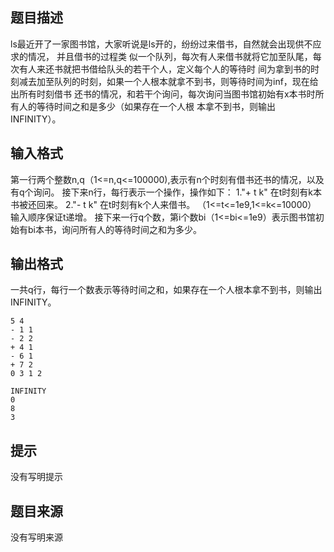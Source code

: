


## 题目描述
ls最近开了一家图书馆，大家听说是ls开的，纷纷过来借书，自然就会出现供不应求的情况，	并且借书的过程类
似一个队列，每次有人来借书就将它加至队尾，每次有人来还书就把书借给队头的若干个人，定义每个人的等待时
间为拿到书的时刻减去加至队列的时刻，如果一个人根本就拿不到书，则等待时间为inf，现在给出所有时刻借书
还书的情况，和若干个询问，每次询问当图书馆初始有x本书时所有人的等待时间之和是多少（如果存在一个人根
本拿不到书，则输出INFINITY）。
## 输入格式
第一行两个整数n,q（1<=n,q<=100000),表示有n个时刻有借书还书的情况，以及有q个询问。
接下来n行，每行表示一个操作，操作如下：
1."+ t k" 在t时刻有k本书被还回来。
2."- t k" 在t时刻有k个人来借书。
（1<=t<=1e9,1<=k<=10000）
输入顺序保证t递增。
接下来一行q个数，第i个数bi（1<=bi<=1e9）表示图书馆初始有bi本书，询问所有人的等待时间之和为多少。
## 输出格式
一共q行，每行一个数表示等待时间之和，如果存在一个人根本拿不到书，则输出INFINITY。

```input1
5 4
- 1 1
- 2 2
+ 4 1
- 6 1
+ 7 2
0 3 1 2

```
```output1
INFINITY
0
8
3
```

## 提示
没有写明提示
## 题目来源
没有写明来源


